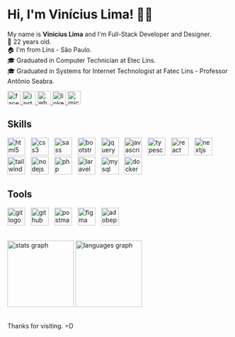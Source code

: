<h1>Hi, I'm Vinícius Lima! 👋🏻</h1>
<p>My name is <b>Vinícius Lima</b> and I'm Full-Stack Developer and Designer.
<br>🚀 22 years old.
<br>🏠 I'm from Lins - São Paulo.
<br>🎓 Graduated in Computer Technician at Etec Lins.
<br>🎓 Graduated in Systems for Internet Technologist at Fatec Lins - Professor Antônio Seabra.</p>

<div>
    <a href="https://www.facebook.com/viniciuslimaan/" target="_blank">
        <img src="https://img.shields.io/static/v1?message=Facebook&logo=facebook&label=&color=1877F2&logoColor=white&labelColor=&style=for-the-badge"
            height="30" alt="facebook logo" />
    </a>
    <a href="https://www.instagram.com/viniciuslimaan/" target="_blank">
        <img src="https://img.shields.io/static/v1?message=Instagram&logo=instagram&label=&color=E4405F&logoColor=white&labelColor=&style=for-the-badge"
            height="30" alt="instagram logo" />
    </a>
    <a href="https://wa.me/14991212457" target="_blank">
        <img src="https://img.shields.io/static/v1?message=Whatsapp&logo=whatsapp&label=&color=25D366&logoColor=white&labelColor=&style=for-the-badge"
            height="30" alt="whatsapp logo" />
    </a>
    <a href="https://www.linkedin.com/in/viniciuslimaan/" target="_blank">
        <img src="https://img.shields.io/static/v1?message=LinkedIn&logo=linkedin&label=&color=0077B5&logoColor=white&labelColor=&style=for-the-badge"
            height="30" alt="linkedin logo" />
    </a>
    <a href="mailto:viniciuslimaandre@hotmail.com" target="_blank">
        <img src="https://img.shields.io/static/v1?message=Email&logo=microsoft-outlook&label=&color=0078D4&logoColor=white&labelColor=&style=for-the-badge"
            height="30" alt="microsoft-outlook logo" />
    </a>
</div>

<h2>Skills</h2>
<p>
    <img src="https://cdn.jsdelivr.net/gh/devicons/devicon/icons/html5/html5-original.svg" height="40" alt="html5 logo"  />
    <img width="5" />
    <img src="https://cdn.jsdelivr.net/gh/devicons/devicon/icons/css3/css3-original.svg" height="40" alt="css3 logo"  />
    <img width="5" />
    <img src="https://cdn.jsdelivr.net/gh/devicons/devicon/icons/sass/sass-original.svg" height="40" alt="sass logo"  />
    <img width="5" />
    <img src="https://cdn.jsdelivr.net/gh/devicons/devicon/icons/bootstrap/bootstrap-original.svg" height="40" alt="bootstrap logo"  />
    <img width="5" />
    <img src="https://cdn.simpleicons.org/jquery/0769AD" height="40" alt="jquery logo"  />
    <img width="5" />
    <img src="https://cdn.jsdelivr.net/gh/devicons/devicon/icons/javascript/javascript-original.svg" height="40" alt="javascript logo"  />
    <img width="5" />
    <img src="https://cdn.jsdelivr.net/gh/devicons/devicon/icons/typescript/typescript-original.svg" height="40" alt="typescript logo"  />
    <img width="5" />
    <img src="https://cdn.jsdelivr.net/gh/devicons/devicon/icons/react/react-original.svg" height="40" alt="react logo"  />
    <img width="5" />
    <img src="https://cdn.jsdelivr.net/gh/devicons/devicon/icons/nextjs/nextjs-original.svg" height="40" alt="nextjs logo"  />
    <img width="5" />
    <img src="https://cdn.simpleicons.org/tailwindcss/06B6D4" height="40" alt="tailwindcss logo"  />
    <img width="5" />
    <img src="https://cdn.simpleicons.org/nodedotjs/339933" height="40" alt="nodejs logo"  />
    <img width="5" />
    <img src="https://cdn.simpleicons.org/php/777BB4" height="40" alt="php logo"  />
    <img width="5" />
    <img src="https://cdn.simpleicons.org/laravel/FF2D20" height="40" alt="laravel logo"  />
    <img width="5" />
    <img src="https://cdn.jsdelivr.net/gh/devicons/devicon/icons/mysql/mysql-original.svg" height="40" alt="mysql logo"  />
    <img width="5" />
    <img src="https://cdn.simpleicons.org/docker/2496ED" height="40" alt="docker logo"  />
</p>

<h2>Tools</h2>
<p>
    <img src="https://cdn.simpleicons.org/git/F05032" height="40" alt="git logo"  />
    <img width="5" />
    <img src="https://cdn.simpleicons.org/github/181717" height="40" alt="github logo"  />
    <img width="5" />
    <img src="https://skillicons.dev/icons?i=postman" height="40" alt="postman logo"  />
    <img width="5" />
    <img src="https://cdn.simpleicons.org/figma/F24E1E" height="40" alt="figma logo"  />
    <img width="5" />
    <img src="https://skillicons.dev/icons?i=ps" height="40" alt="adobephotoshop logo"  />
</p>

<br />

<div>
  <img src="https://github-readme-stats.vercel.app/api?username=viniciuslimaan&hide_title=false&hide_rank=true&show_icons=true&include_all_commits=true&count_private=true&disable_animations=false&theme=dracula&locale=pt-br&hide_border=true" height="150" alt="stats graph"  />
  <img src="https://github-readme-stats.vercel.app/api/top-langs?username=viniciuslimaan&locale=pt-br&hide_title=false&layout=compact&card_width=320&langs_count=6&hide_progress=true&theme=dracula&hide_border=true" height="150" alt="languages graph"  />
</div>

<br />

<p>Thanks for visiting. =D</p>

